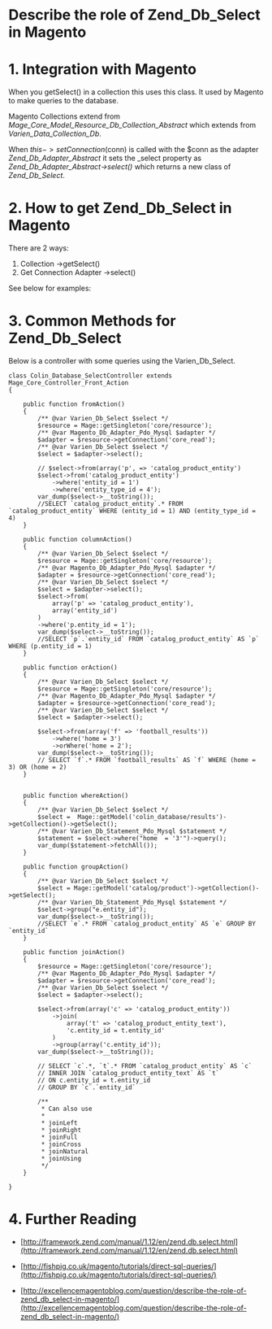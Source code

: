 # Describe the role of Zend_Db_Select in Magento

# 1. Integration with Magento

When you getSelect() in a collection this uses this class. It used by Magento to make queries to the database.

Magento Collections extend from *Mage_Core_Model_Resource_Db_Collection_Abstract* which extends from *Varien_Data_Collection_Db*.

When $this->setConnection($conn) is called with the $conn as the adapter *Zend_Db_Adapter_Abstract* it sets the _select property as *Zend_Db_Adapter_Abstract->select()* which returns a new class of *Zend_Db_Select*.


# 2. How to get Zend_Db_Select in Magento

There are 2 ways:

1. Collection ->getSelect()
2. Get Connection Adapter ->select()

See below for examples:


# 3. Common Methods for Zend_Db_Select


Below is a controller with some queries using the Varien_Db_Select.


    class Colin_Database_SelectController extends Mage_Core_Controller_Front_Action
    {

        public function fromAction()
        {
            /** @var Varien_Db_Select $select */
            $resource = Mage::getSingleton('core/resource');
            /** @var Magento_Db_Adapter_Pdo_Mysql $adapter */
            $adapter = $resource->getConnection('core_read');
            /** @var Varien_Db_Select $select */
            $select = $adapter->select();

            // $select->from(array('p', => 'catalog_product_entity')
            $select->from('catalog_product_entity')
                ->where('entity_id = 1')
                ->where('entity_type_id = 4');
            var_dump($select->__toString());
            //SELECT `catalog_product_entity`.* FROM `catalog_product_entity` WHERE (entity_id = 1) AND (entity_type_id = 4)
        }

        public function columnAction()
        {
            /** @var Varien_Db_Select $select */
            $resource = Mage::getSingleton('core/resource');
            /** @var Magento_Db_Adapter_Pdo_Mysql $adapter */
            $adapter = $resource->getConnection('core_read');
            /** @var Varien_Db_Select $select */
            $select = $adapter->select();
            $select->from(
                array('p' => 'catalog_product_entity'),
                array('entity_id')
            )
            ->where('p.entity_id = 1');
            var_dump($select->__toString());
            //SELECT `p`.`entity_id` FROM `catalog_product_entity` AS `p` WHERE (p.entity_id = 1)
        }

        public function orAction()
        {
            /** @var Varien_Db_Select $select */
            $resource = Mage::getSingleton('core/resource');
            /** @var Magento_Db_Adapter_Pdo_Mysql $adapter */
            $adapter = $resource->getConnection('core_read');
            /** @var Varien_Db_Select $select */
            $select = $adapter->select();

            $select->from(array('f' => 'football_results'))
                ->where('home = 3')
                ->orWhere('home = 2');
            var_dump($select->__toString());
            // SELECT `f`.* FROM `football_results` AS `f` WHERE (home = 3) OR (home = 2)
        }


        public function whereAction()
        {
            /** @var Varien_Db_Select $select */
            $select =  Mage::getModel('colin_database/results')->getCollection()->getSelect();
            /** @var Varien_Db_Statement_Pdo_Mysql $statement */
            $statement = $select->where("home  = '3'")->query();
            var_dump($statement->fetchAll());
        }

        public function groupAction()
        {
            /** @var Varien_Db_Select $select */
            $select = Mage::getModel('catalog/product')->getCollection()->getSelect();
            /** @var Varien_Db_Statement_Pdo_Mysql $statement */
            $select->group("e.entity_id");
            var_dump($select->__toString());
            //SELECT `e`.* FROM `catalog_product_entity` AS `e` GROUP BY `entity_id`
        }

        public function joinAction()
        {
            $resource = Mage::getSingleton('core/resource');
            /** @var Magento_Db_Adapter_Pdo_Mysql $adapter */
            $adapter = $resource->getConnection('core_read');
            /** @var Varien_Db_Select $select */
            $select = $adapter->select();

            $select->from(array('c' => 'catalog_product_entity'))
                ->join(
                    array('t' => 'catalog_product_entity_text'),
                    'c.entity_id = t.entity_id'
                )
                ->group(array('c.entity_id'));
            var_dump($select->__toString());

            // SELECT `c`.*, `t`.* FROM `catalog_product_entity` AS `c`
            // INNER JOIN `catalog_product_entity_text` AS `t`
            // ON c.entity_id = t.entity_id
            // GROUP BY `c`.`entity_id`

            /**
             * Can also use
             *
             * joinLeft
             * joinRight
             * joinFull
             * joinCross
             * joinNatural
             * joinUsing
             */
        }

    }

# 4. Further Reading

- [http://framework.zend.com/manual/1.12/en/zend.db.select.html](http://framework.zend.com/manual/1.12/en/zend.db.select.html)
- [http://fishpig.co.uk/magento/tutorials/direct-sql-queries/](http://fishpig.co.uk/magento/tutorials/direct-sql-queries/)

- [http://excellencemagentoblog.com/question/describe-the-role-of-zend_db_select-in-magento/](http://excellencemagentoblog.com/question/describe-the-role-of-zend_db_select-in-magento/)

